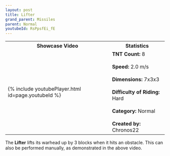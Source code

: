 ```yaml
---
layout: post
title: Lifter
grand_parent: Missiles
parent: Normal
youtubeId: RsPpsfEi_fE
---
```


<table>
    <tr>
        <th>Showcase Video</th>
        <th>Statistics</th>
    </tr>
    <tr>
        <td>{% include youtubePlayer.html id=page.youtubeId %}</td>
        <td>
            <b>TNT Count:</b> 8<br><br>
            <b>Speed:</b> 2.0 m/s<br><br>
            <b>Dimensions:</b> 7x3x3<br><br>
            <b>Difficulty of Riding:</b> Hard<br><br>
            <b>Category:</b> Normal<br><br>
            <b>Created by:</b> Chronos22
        </td>
    </tr>
</table>

The **Lifter** lifts its warhead up by 3 blocks when it hits an obstacle. This can also be performed manually, as demonstrated in the above video.